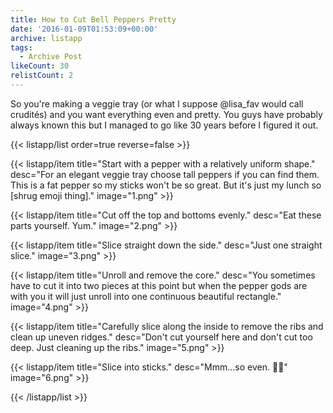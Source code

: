 ```yaml
---
title: How to Cut Bell Peppers Pretty
date: '2016-01-09T01:53:09+00:00'
archive: listapp
tags: 
  - Archive Post
likeCount: 30
relistCount: 2
---
```


So you're making a veggie tray (or what I suppose @lisa_fav would call crudités) and you want everything even and pretty. You guys have probably always known this but I managed to go like 30 years before I figured it out.

<!--more-->

{{< listapp/list order=true reverse=false >}}

   {{< listapp/item title="Start with a pepper with a relatively uniform shape."
      desc="For an elegant veggie tray choose tall peppers if you can find them. This is a fat pepper so my sticks won't be so great. But it's just my lunch so [shrug emoji thing]."
      image="1.png" >}}

   {{< listapp/item title="Cut off the top and bottoms evenly."
      desc="Eat these parts yourself. Yum."
      image="2.png" >}}

   {{< listapp/item title="Slice straight down the side."
      desc="Just one straight slice."
      image="3.png" >}}

   {{< listapp/item title="Unroll and remove the core."
      desc="You sometimes have to cut it into two pieces at this point but when the pepper gods are with you it will just unroll into one continuous beautiful rectangle."
      image="4.png" >}}

   {{< listapp/item title="Carefully slice along the inside to remove the ribs and clean up uneven ridges."
      desc="Don't cut yourself here and don't cut too deep. Just cleaning up the ribs."
      image="5.png" >}}

   {{< listapp/item title="Slice into sticks."
      desc="Mmm...so even. 💅🏽"
      image="6.png" >}}

{{< /listapp/list >}}
